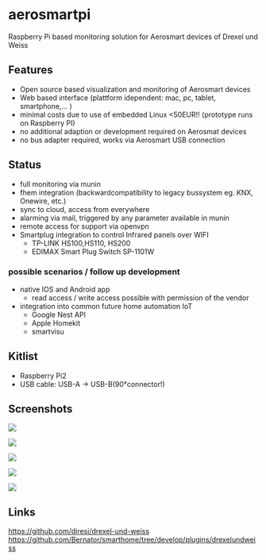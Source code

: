 # aerosmartpi
Raspberry Pi based monitoring solution for Aerosmart devices of Drexel und Weiss


## Features

- Open source based visualization and monitoring of Aerosmart devices
- Web based interface (plattform idependent: mac, pc, tablet, smartphone,… )
- minimal costs due to use of embedded Linux  <50EUR!! (prototype runs on Raspberry PI)
- no additional adaption or development required on Aerosmat devices
- no bus adapter required, works via Aerosmart USB connection 


## Status

- full monitoring via munin
- fhem integration (backwardcompatibility to legacy bussystem eg. KNX, Onewire, etc.)
- sync to cloud, access from everywhere
- alarming via mail, triggered by any parameter available in munin
- remote access for support via openvpn
- Smartplug integration to control Infrared panels over WIFI
	- TP-LINK HS100,HS110, HS200
	- EDIMAX Smart Plug Switch SP-1101W

### possible scenarios / follow up development
- native IOS and Android app
   - read access / write access possible with permission of the vendor
- integration into common future home automation IoT
	- Google Nest API
	- Apple Homekit 
	- smartvisu
 
 
## Kitlist
- Raspberry Pi2 
- USB cable: USB-A -> USB-B(90°connector!)  
 


## Screenshots

![](/images/AerosmartPI.png)

![](/images/AerosmartPI_dly.png)

![](/images/AerosmartPI_fhem_a.png)

![](/images/AerosmartPI_fhem_b.png)

![](/images/AerosmartPI_fhem_c.png)




## Links
https://github.com/diresi/drexel-und-weiss
https://github.com/Bernator/smarthome/tree/develop/plugins/drexelundweiss







